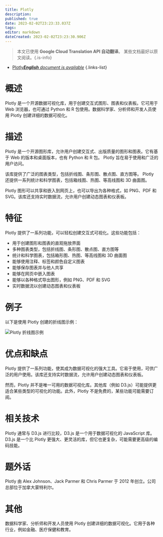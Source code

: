 ```yaml
---
title: Plotly
description: 
published: true
date: 2023-02-02T23:23:33.037Z
tags: 
editor: markdown
dateCreated: 2023-02-02T23:23:30.906Z
---
```


> 本文已使用 **Google Cloud Translation API 自动翻译**。
某些文档最好以原文阅读。{.is-info}



- [Plotly***English** document is available*](/en/Knowledge-base/Dictionary/plotly)
{.links-list}


# 概述
Plotly 是一个开源数据可视化库，用于创建交互式图形、图表和仪表板。它可用于 Web 浏览器，也可通过 Python 和 R 包使用。数据科学家、分析师和开发人员使用 Plotly 创建详细的数据可视化。

# 描述
Plotly 是一个开源图形库，允许用户创建交互式、出版质量的图形和图表。它有基于 Web 的版本和桌面版本，也有 Python 和 R 包。 Plotly 旨在易于使用和广泛的用户访问。

该库提供了广泛的图表类型，包括折线图、条形图、散点图、直方图等。 Plotly 还提供一系列统计和科学图表，包括箱线图、热图、等高线图和 3D 曲面图。

Plotly 图形可以共享和嵌入到网页上，也可以导出为各种格式，如 PNG、PDF 和 SVG。该库还支持实时数据流，允许用户创建动态图表和仪表板。

# 特征
Plotly 提供了一系列功能，可以轻松创建交互式可视化。这些功能包括：

- 用于创建图形和图表的直观拖放界面
- 多种图表类型，包括折线图、条形图、散点图、直方图等
- 统计和科学图表，包括箱形图、热图、等高线图和 3D 曲面图
- 能够使用注释、标签和颜色自定义图表
- 能够保存图表并与他人共享
- 能够在网页中嵌入图表
- 能够以各种格式导出图形，例如 PNG、PDF 和 SVG
- 实时数据流以创建动态图表和仪表板

# 例子
以下是使用 Plotly 创建的折线图示例：

![Plotly 折线图示例](https://plotly.com/~PlotBot/948.png)

# 优点和缺点
Plotly 提供了一系列功能，使其成为数据可视化的强大工具。它易于使用，可供广泛的用户使用。该库还支持实时数据流，允许用户创建动态图表和仪表板。

然而，Plotly 并不是唯一可用的数据可视化库。其他库（例如 D3.js）可能提供更适合某些类型的可视化的功能。此外，Plotly 不是免费的，某些功能可能需要订阅。

# 相关技术
Plotly 通常与 D3.js 进行比较，D3.js 是一个用于数据可视化的 JavaScript 库。 D3.js 是一个比 Plotly 更强大、更灵活的库，但它也更复杂，可能需要更高级的编码技能。

# 题外话
Plotly 由 Alex Johnson、Jack Parmer 和 Chris Parmer 于 2012 年创立。公司总部位于加拿大蒙特利尔。

# 其他
数据科学家、分析师和开发人员使用 Plotly 创建详细的数据可视化。它用于各种行业，例如金融、医疗保健和教育。